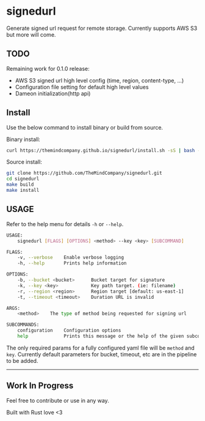 # signedurl

Generate signed url request for remote storage.  Currently supports AWS S3 but more will come.

## TODO

 Remaining work for 0.1.0 release:

 - AWS S3 signed url high level config (time, region, content-type, ...)
 - Configuration file setting for default high level values
 - Dameon initialization(http api)

## Install

Use the below command to install binary or build from source.

Binary install:  

```bash
curl https://themindcompany.github.io/signedurl/install.sh -sS | bash -s
```

Source install:

```bash
git clone https://github.com/TheMindCompany/signedurl.git
cd signedurl
make build
make install
```

## USAGE

Refer to the help menu for details `-h` or `--help`.

```bash
USAGE:
    signedurl [FLAGS] [OPTIONS] <method> --key <key> [SUBCOMMAND]

FLAGS:
    -v, --verbose    Enable verbose logging
    -h, --help       Prints help information

OPTIONS:
    -b, --bucket <bucket>      Bucket target for signature
    -k, --key <key>            Key path target. (ie: filename)
    -r, --region <region>      Region target [default: us-east-1]
    -t, --timeout <timeout>    Duration URL is invalid

ARGS:
    <method>    The type of method being requested for signing url

SUBCOMMANDS:
    configuration    Configuration options
    help             Prints this message or the help of the given subcommand(s)
```

The only required params for a fully configured yaml file will be `method` and `key`.   Currently default parameters for bucket, timeout, etc are in the pipeline to be added.

---

## Work In Progress
Feel free to contribute or use in any way.

Built with Rust love <3
